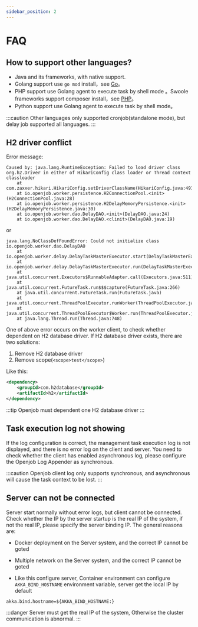 ```yaml
---
sidebar_position: 2
---
```


# FAQ

## How to support other languages?
- Java and its frameworks, with native support.
- Golang support use `go mod` install，see [Go](/docs/other-language/golang/go)。
- PHP support use Golang agent to execute task by shell mode 。Swoole frameworks support composer install，see [PHP](/docs/other-language/php/)。
- Python support use Golang agent to execute task by shell mode。

:::caution
Other languages only supported cronjob(standalone mode), but delay job supported all languages.
:::

## H2 driver conflict

Error message:
```shell
Caused by: java.lang.RuntimeException: Failed to load driver class org.h2.Driver in either of HikariConfig class loader or Thread context classloader
	at com.zaxxer.hikari.HikariConfig.setDriverClassName(HikariConfig.java:491)
	at io.openjob.worker.persistence.H2ConnectionPool.<init>(H2ConnectionPool.java:28)
	at io.openjob.worker.persistence.H2DelayMemoryPersistence.<init>(H2DelayMemoryPersistence.java:30)
	at io.openjob.worker.dao.DelayDAO.<init>(DelayDAO.java:24)
	at io.openjob.worker.dao.DelayDAO.<clinit>(DelayDAO.java:19)
```
or
```shell
java.lang.NoClassDefFoundError: Could not initialize class io.openjob.worker.dao.DelayDAO
	at io.openjob.worker.delay.DelayTaskMasterExecutor.start(DelayTaskMasterExecutor.java:62)
	at io.openjob.worker.delay.DelayTaskMasterExecutor.run(DelayTaskMasterExecutor.java:47)
	at java.util.concurrent.Executors$RunnableAdapter.call(Executors.java:511)
	at java.util.concurrent.FutureTask.run$$$capture(FutureTask.java:266)
	at java.util.concurrent.FutureTask.run(FutureTask.java)
	at java.util.concurrent.ThreadPoolExecutor.runWorker(ThreadPoolExecutor.java:1149)
	at java.util.concurrent.ThreadPoolExecutor$Worker.run(ThreadPoolExecutor.java:624)
	at java.lang.Thread.run(Thread.java:748)
```
One of above error occurs on the worker client, to check whether dependent on H2 database driver. If H2 database driver exists, there are two solutions:
1. Remove H2 database driver
2. Remove scope(`<scope>test</scope>`)

Like this:
```xml
<dependency>
    <groupId>com.h2database</groupId>
    <artifactId>h2</artifactId>
</dependency>
```
:::tip
Openjob must dependent one H2 database driver
:::

## Task execution log not showing
If the log configuration is correct, the management task execution log is not displayed, and there is no error log on the client and server. You need to check whether the client has enabled asynchronous log, please configure the Openjob Log Appender as synchronous.

:::caution
Openjob client log only supports synchronous, and asynchronous will cause the task context to be lost.
:::

## Server can not be connected
Server start normally without error logs, but client cannot be connected. Check whether the IP by the server startup is the real IP of the system, 
if not the real IP, please specify the server binding IP. The general reasons are:
- Docker deployment on the Server system, and the correct IP cannot be goted
- Multiple network on the Server system, and the correct IP cannot be goted

- Like this configure server, Container environment can configure `AKKA_BIND_HOSTNAME` environment variable, server get the local IP by default
```properties
akka.bind.hostname=${AKKA_BIND_HOSTNAME:}
```

:::danger
Server must get the real IP of the system, Otherwise the cluster communication is abnormal.
:::
